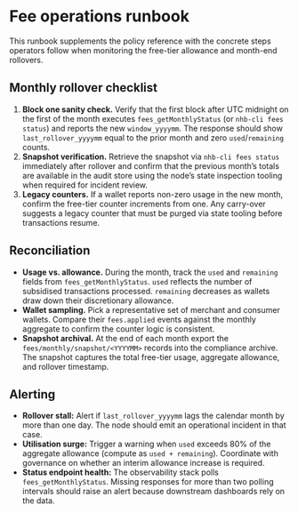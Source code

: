 # Fee operations runbook

This runbook supplements the policy reference with the concrete steps operators
follow when monitoring the free-tier allowance and month-end rollovers.

## Monthly rollover checklist

1. **Block one sanity check.** Verify that the first block after UTC midnight on
the first of the month executes `fees_getMonthlyStatus` (or `nhb-cli fees
status`) and reports the new `window_yyyymm`. The response should show
`last_rollover_yyyymm` equal to the prior month and zero `used`/`remaining`
counts.
2. **Snapshot verification.** Retrieve the snapshot via `nhb-cli fees status`
immediately after rollover and confirm that the previous month’s totals are
available in the audit store using the node’s state inspection tooling when
required for incident review.
3. **Legacy counters.** If a wallet reports non-zero usage in the new month,
confirm the free-tier counter increments from one. Any carry-over suggests a
legacy counter that must be purged via state tooling before transactions resume.

## Reconciliation

* **Usage vs. allowance.** During the month, track the `used` and `remaining`
fields from `fees_getMonthlyStatus`. `used` reflects the number of subsidised
transactions processed. `remaining` decreases as wallets draw down their
discretionary allowance.
* **Wallet sampling.** Pick a representative set of merchant and consumer
wallets. Compare their `fees.applied` events against the monthly aggregate to
confirm the counter logic is consistent.
* **Snapshot archival.** At the end of each month export the
`fees/monthly/snapshot/<YYYYMM>` records into the compliance archive. The
snapshot captures the total free-tier usage, aggregate allowance, and rollover
timestamp.

## Alerting

* **Rollover stall:** Alert if `last_rollover_yyyymm` lags the calendar month by
more than one day. The node should emit an operational incident in that case.
* **Utilisation surge:** Trigger a warning when `used` exceeds 80% of the
aggregate allowance (compute as `used + remaining`). Coordinate with governance
on whether an interim allowance increase is required.
* **Status endpoint health:** The observability stack polls
`fees_getMonthlyStatus`. Missing responses for more than two polling intervals
should raise an alert because downstream dashboards rely on the data.
